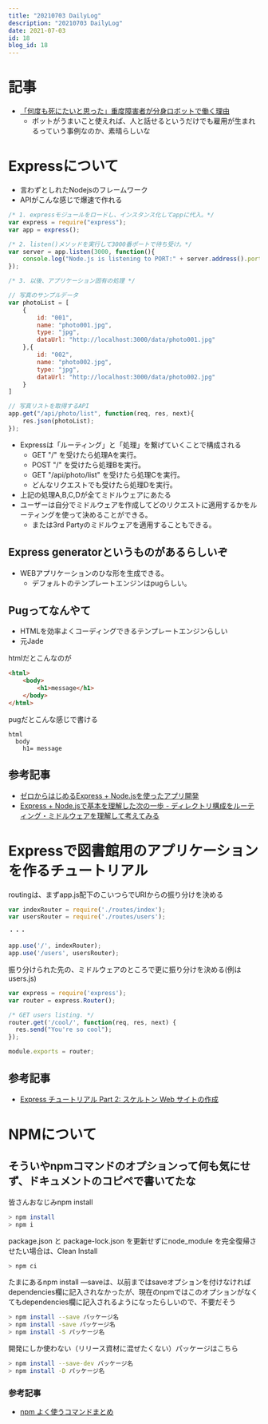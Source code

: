 ```yaml
---
title: "20210703 DailyLog"
description: "20210703 DailyLog"
date: 2021-07-03
id: 18
blog_id: 18
---
```

# 記事
- [「何度も死にたいと思った」重度障害者が分身ロボットで働く理由](https://mainichi.jp/articles/20210702/k00/00m/040/161000c)
  - ボットがうまいこと使えれば、人と話せるというだけでも雇用が生まれるっていう事例なのか、素晴らしいな

# Expressについて
- 言わずとしれたNodejsのフレームワーク
- APIがこんな感じで爆速で作れる
```jsx
/* 1. expressモジュールをロードし、インスタンス化してappに代入。*/
var express = require("express");
var app = express();

/* 2. listen()メソッドを実行して3000番ポートで待ち受け。*/
var server = app.listen(3000, function(){
    console.log("Node.js is listening to PORT:" + server.address().port);
});

/* 3. 以後、アプリケーション固有の処理 */

// 写真のサンプルデータ
var photoList = [
    {
        id: "001",
        name: "photo001.jpg",
        type: "jpg",
        dataUrl: "http://localhost:3000/data/photo001.jpg"
    },{
        id: "002",
        name: "photo002.jpg",
        type: "jpg",
        dataUrl: "http://localhost:3000/data/photo002.jpg"
    }
]

// 写真リストを取得するAPI
app.get("/api/photo/list", function(req, res, next){
    res.json(photoList);
});
```

- Expressは「ルーティング」と「処理」を繋げていくことで構成される
    - GET "/" を受けたら処理Aを実行。
    - POST "/" を受けたら処理Bを実行。
    - GET "/api/photo/list" を受けたら処理Cを実行。
    - どんなリクエストでも受けたら処理Dを実行。
- 上記の処理A,B,C,Dが全てミドルウェアにあたる
- ユーザーは自分でミドルウェアを作成してどのリクエストに適用するかをルーティングを使って決めることができる。
    - または3rd Partyのミドルウェアを適用することもできる。

## Express generatorというものがあるらしいぞ
- WEBアプリケーションのひな形を生成できる。
    - デフォルトのテンプレートエンジンはpugらしい。

## Pugってなんやて
- HTMLを効率よくコーディングできるテンプレートエンジンらしい
- 元Jade

htmlだとこんなのが

```html
<html>
	<body>
		<h1>message</h1>
	</body>
</html>
```

pugだとこんな感じで書ける

```
html
  body
    h1= message
```

## 参考記事
- [ゼロからはじめるExpress + Node.jsを使ったアプリ開発](https://qiita.com/nkjm/items/723990c518acfee6e473)
- [Express + Node.jsで基本を理解した次の一歩 - ディレクトリ構成をルーティング・ミドルウェアを理解して考えてみる](https://qiita.com/nkjm/items/2016e331f74f1b8ab465)

# Expressで図書館用のアプリケーションを作るチュートリアル

routingは、まずapp.js配下のこいつらでURIからの振り分けを決める

```jsx
var indexRouter = require('./routes/index');
var usersRouter = require('./routes/users');

・・・

app.use('/', indexRouter);
app.use('/users', usersRouter);
```

振り分けられた先の、ミドルウェアのところで更に振り分けを決める(例はusers.js)

```jsx
var express = require('express');
var router = express.Router();

/* GET users listing. */
router.get('/cool/', function(req, res, next) {
  res.send("You're so cool");
});

module.exports = router;
```

## 参考記事
- [Express チュートリアル Part 2: スケルトン Web サイトの作成](https://developer.mozilla.org/ja/docs/Learn/Server-side/Express_Nodejs/skeleton_website)

# NPMについて
## そういやnpmコマンドのオプションって何も気にせず、ドキュメントのコピペで書いてたな

皆さんおなじみnpm install

```bash
> npm install
> npm i
```

package.json と package-lock.json を更新せずにnode_module を完全復帰させたい場合は、Clean Install

```bash
> npm ci
```

たまにあるnpm install —saveは、以前まではsaveオプションを付けなければdependencies欄に記入されなかったが、現在のnpmではこのオプションがなくてもdependencies欄に記入されるようになったらしいので、不要だそう

```bash
> npm install --save パッケージ名
> npm install -save パッケージ名
> npm install -S パッケージ名
```

開発にしか使わない（リリース資材に混ぜたくない）パッケージはこちら

```bash
> npm install --save-dev パッケージ名
> npm install -D パッケージ名
```

### 参考記事
- [npm よく使うコマンドまとめ](https://qiita.com/standard-software/items/2ac49a409688733c90e7)